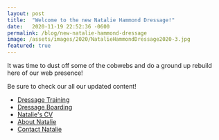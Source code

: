 ```yaml
---
layout: post
title:  "Welcome to the new Natalie Hammond Dressage!"
date:   2020-11-19 22:52:36 -0600
permalink: /blog/new-natalie-hammond-dressage
image: /assets/images/2020/NatalieHammondDressage2020-3.jpg
featured: true
---
```


It was time to dust off some of the cobwebs and do a ground up rebuild here of our web presence!

Be sure to check our all our updated content!

* [Dressage Training](/training)
* [Dressage Boarding](/boarding)
* [Natalie's CV](/blog/natalie-hammond-cv)
* [About Natalie](/about)
* [Contact Natalie](/contact)



